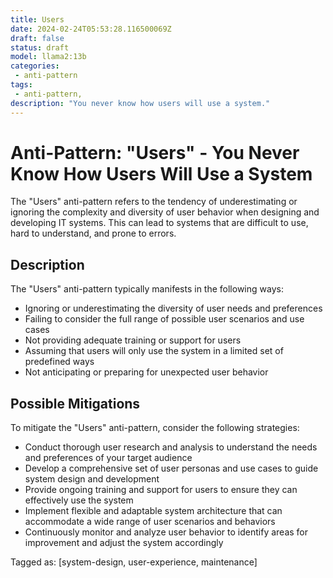 ```yaml
---
title: Users
date: 2024-02-24T05:53:28.116500069Z
draft: false
status: draft
model: llama2:13b
categories: 
 - anti-pattern
tags: 
 - anti-pattern, 
description: "You never know how users will use a system."
---
```



Anti-Pattern: "Users" - You Never Know How Users Will Use a System
=============================================================

The "Users" anti-pattern refers to the tendency of underestimating or ignoring the complexity and diversity of user behavior when designing and developing IT systems. This can lead to systems that are difficult to use, hard to understand, and prone to errors.

Description
-----------

The "Users" anti-pattern typically manifests in the following ways:

* Ignoring or underestimating the diversity of user needs and preferences
* Failing to consider the full range of possible user scenarios and use cases
* Not providing adequate training or support for users
* Assuming that users will only use the system in a limited set of predefined ways
* Not anticipating or preparing for unexpected user behavior

Possible Mitigations
-------------------

To mitigate the "Users" anti-pattern, consider the following strategies:

* Conduct thorough user research and analysis to understand the needs and preferences of your target audience
* Develop a comprehensive set of user personas and use cases to guide system design and development
* Provide ongoing training and support for users to ensure they can effectively use the system
* Implement flexible and adaptable system architecture that can accommodate a wide range of user scenarios and behaviors
* Continuously monitor and analyze user behavior to identify areas for improvement and adjust the system accordingly

Tagged as: [system-design, user-experience, maintenance]
